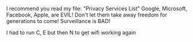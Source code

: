 I recommend you read my file: "Privacy Services List"
Google, Microsoft, Facebook, Apple, are EVIL! Don't let them take away freedom for generations to come! Surveillance is BAD!


I had to run C, E but then N to get wifi working again
